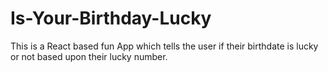 # Is-Your-Birthday-Lucky
This is a React based fun App which tells the user if their birthdate is lucky or not based upon their lucky number.
 
